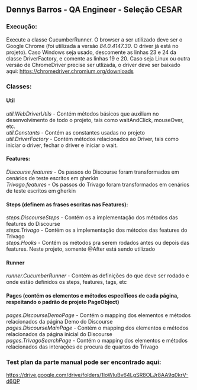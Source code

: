 ## Dennys Barros - QA Engineer - Seleção CESAR

### Execução:

Execute a classe CucumberRunner. O browser a ser utilizado deve ser o Google Chrome (foi utilizada a versão _84.0.4147.30_. O driver já está no projeto).
Caso Windows seja usado, descomente as linhas 23 e 24 da classe DriverFactory, e comente as linhas 19 e 20.
Caso seja Linux ou outra versão de ChromeDriver precise ser utlizada, o driver deve ser baixado aqui:
<https://chromedriver.chromium.org/downloads>

### Classes:

#### Util

_util.WebDriverUtils_ - Contém métodos básicos que auxiliam no desenvolvimento de todo o projeto, tais como waitAndClick, mouseOver, etc. <br>
_util.Constants_ - Contém as constantes usadas no projeto <br>
_util.DriverFactory_ - Contém métodos relacionados ao Driver, tais como iniciar o driver, fechar o driver e iniciar o wait.

#### Features:

_Discourse.features_ - Os passos do Discourse foram transformados em cenários de teste escritos em gherkin <br>
_Trivago.features_ - Os passos do Trivago foram transformados em cenários de teste escritos em gherkin

#### Steps (definem as frases escritas nas Features):

_steps.DiscourseSteps_ - Contém os a implementação dos métodos das features do Discourse <br>
_steps.Trivago_ - Contém os a implementação dos métodos das features do Trivago <br>
_steps.Hooks_ - Contém os métodos pra serem rodados antes ou depois das features. Neste projeto, somente @After está sendo utilizado

#### Runner

_runner.CucumberRunner_ - Contém as definições do que deve ser rodado e onde estão definidos os steps, features, tags, etc

#### Pages (contém os elementos e métodos específicos de cada página, respeitando o padrão de projeto PageObject)

_pages.DiscourseDemoPage_ - Contém o mapping dos elementos e métodos relacionados da página Demo do Discourse <br>
_pages.DiscourseMainPage_ - Contém o mapping dos elementos e métodos relacionados da página inicial do Discourse <br>
_pages.TrivagoSearchPage_ - Contém o mapping dos elementos e métodos relacionados das interações de procura de quartos do Trivago

### Test plan da parte manual pode ser encontrado aqui:
<https://drive.google.com/drive/folders/1IoWIuBv64LgSR8OLJr8AA9q0krV-d6QP>
